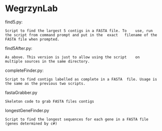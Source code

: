 WegrzynLab
==========

find5.py:

	Script to find the largest 5 contigs in a FASTA file. To 	use, run the script from command prompt and put in the 	exact	filename of the FASTA file when prompted.

find5After.py:

	As above. This version is just to allow using the script 	on multiple sources in the same directory.

completeFinder.py:

	Script to find contigs labelled as complete in a FASTA 	file. Usage is the same as the previous two scripts.

fastaGrabber.py

	Skeleton code to grab FASTA files contigs

longestGeneFinder.py

	Script to find the longest sequences for each gene in a FASTA file (genes determined by c#)